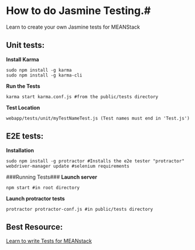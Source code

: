 # How to do Jasmine Testing.#
Learn to create your own Jasmine tests for MEANStack

## Unit tests: ##
**Install Karma**
```
sudo npm install -g karma
sudo npm install -g karma-cli
```
**Run the Tests**
```
karma start karma.conf.js #from the public/tests directory
```

**Test Location**
```
webapp/tests/unit/myTestNameTest.js (Test names must end in 'Test.js')
```

## E2E tests: ##
**Installation**
```
sudo npm install -g protractor #Installs the e2e tester "protractor"
webdriver-manager update #selenium requirements

```
###Running Tests###
**Launch server**
```
npm start #in root directory
```

**Launch protractor tests**
```
protractor protractor-conf.js #in public/tests directory
```

## Best Resource: ##
[Learn to write Tests for MEANstack](http://andyshora.com/unit-testing-best-practices-angularjs.html)